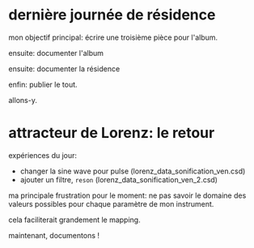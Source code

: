 # dernière journée de résidence

mon objectif principal: écrire une troisième pièce pour l'album.

ensuite: documenter l'album

ensuite: documenter la résidence

enfin: publier le tout.

allons-y.

# attracteur de Lorenz: le retour

expériences du jour: 
* changer la sine wave pour pulse (lorenz_data_sonification_ven.csd)
* ajouter un filtre, `reson` (lorenz_data_sonification_ven_2.csd)

ma principale frustration pour le moment: ne pas savoir le domaine des valeurs possibles pour chaque paramètre de mon instrument.

cela faciliterait grandement le mapping.

maintenant, documentons !

